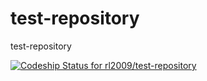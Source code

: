 test-repository
===============

test-repository

[ ![Codeship Status for rl2009/test-repository](https://codeship.com/projects/c8c76db0-4b03-0132-8280-0ac24b6883cd/status)](https://codeship.com/projects/46577)
